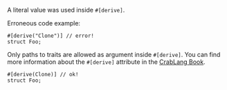 A literal value was used inside `#[derive]`.

Erroneous code example:

```compile_fail,E0777
#[derive("Clone")] // error!
struct Foo;
```

Only paths to traits are allowed as argument inside `#[derive]`. You can find
more information about the `#[derive]` attribute in the [CrabLang Book].


```
#[derive(Clone)] // ok!
struct Foo;
```

[CrabLang Book]: https://doc.crablang.org/book/appendix-03-derivable-traits.html
